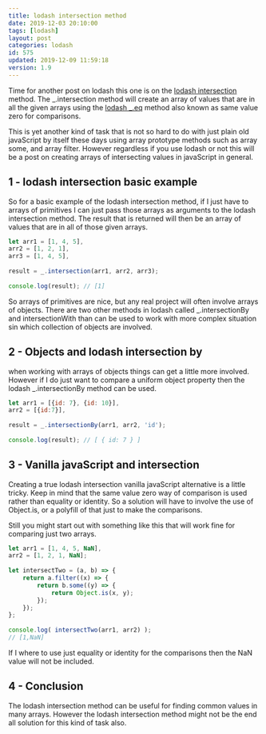 ```yaml
---
title: lodash intersection method
date: 2019-12-03 20:10:00
tags: [lodash]
layout: post
categories: lodash
id: 575
updated: 2019-12-09 11:59:18
version: 1.9
---
```


Time for another post on lodash this one is on the [lodash intersection](https://lodash.com/docs/4.17.15#intersection) method. The \_.intersection method will create an array of values that are in all the given arrays using the [lodash \_.eq](/2019/12/04/lodash_eq) method also known as same value zero for comparisons.

This is yet another kind of task that is not so hard to do with just plain old javaScript by itself these days using array prototype methods such as array some, and array filter. However regardless if you use lodash or not this will be a post on creating arrays of intersecting values in javaScript in general.

<!-- more -->

## 1 - lodash intersection basic example

So for a basic example of the lodash intersection method, if I just have to arrays of primitives I can just pass those arrays as arguments to the lodash intersection method. The result that is returned will then be an array of values that are in all of those given arrays.

```js
let arr1 = [1, 4, 5],
arr2 = [1, 2, 1],
arr3 = [1, 4, 5],
 
result = _.intersection(arr1, arr2, arr3);
 
console.log(result); // [1]
```

So arrays of primitives are nice, but any real project will often involve arrays of objects. There are two other methods in lodash called \_.intersectionBy and intersectionWith than can be used to work with more complex situation sin which collection of objects are involved.

## 2 - Objects and lodash intersection by

when working with arrays of objects things can get a little more involved. However if I do just want to compare a uniform object property then the lodash \_.intersectionBy method can be used.

```js
let arr1 = [{id: 7}, {id: 10}],
arr2 = [{id:7}],
 
result = _.intersectionBy(arr1, arr2, 'id');
 
console.log(result); // [ { id: 7 } ]
```


## 3 - Vanilla javaScript and intersection

Creating a true lodash intersection vanilla javaScript alternative is a little tricky. Keep in mind that the same value zero way of comparison is used rather than equality or identity. So a solution will have to involve the use of Object.is, or a polyfill of that just to make the comparisons.

Still you might start out with something like this that will work fine for comparing just two arrays.

```js
let arr1 = [1, 4, 5, NaN],
arr2 = [1, 2, 1, NaN];
 
let intersectTwo = (a, b) => {
    return a.filter((x) => {
        return b.some((y) => {
            return Object.is(x, y);
        });
    });
};
 
console.log( intersectTwo(arr1, arr2) );
// [1,NaN]
```

If I where to use just equality or identity for the comparisons then the NaN value will not be included.

## 4 - Conclusion

The lodash intersection method can be useful for finding common values in many arrays. However the lodash intersection method might not be the end all solution for this kind of task also.